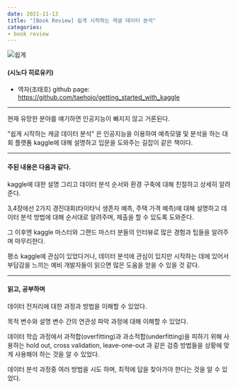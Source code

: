 ```yaml
---
date: 2021-11-13
title: "[Book Review] 쉽게 시작하는 캐글 데이터 분석"
categories: 
- book review
---
```

![쉽게](https://user-images.githubusercontent.com/88778387/141611386-a147e14c-7281-4d7d-a7e7-03bf8f91a99b.PNG)
#### (시노다 히로유키)
+ 역자(조태호) github page: https://github.com/taehojo/getting_started_with_kaggle

---


현재 유망한 분야를 얘기하면 인공지능이 빠지지 않고 거론된다.

"쉽게 시작하는 캐글 데이터 분석" 은 인공지능을 이용하여 예측모델 및 분석을 하는
 대회 플랫폼 kaggle에 대해 설명하고 입문을 도와주는 길잡이 같은 책이다.

 ---

#### 주된 내용은 다음과 같다.

kaggle에 대한 설명 그리고 데이터 분석 순서와 환경 구축에 대해 친절하고 상세히 알려준다.

3,4장에선 2가지 경진대회(타이타닉 생존자 예측, 주택 가격 예측)에 대해 설명하고
데이터 분석 방법에 대해 순서대로 알려주며, 제출을 할 수 있도록 도와준다.

그 이후엔 kaggle 마스터와 그랜드 마스터 분들의 인터뷰로 많은 경험과 팁들을 알려주며 마무리한다.
 

평소 kaggle에 관심이 있었다거나, 데이터 분석에 관심이 있지만 시작하는 데에 있어서 부담감을
느끼는 예비 개발자들이 읽으면 많은 도움을 얻을 수 있을 것 같다.

---

#### 읽고, 공부하며

 

데이터 전처리에 대한 과정과 방법을 이해할 수 있었다.

 
목적 변수와 설명 변수 간의 연관성 파악 과정에 대해 이해할 수 있었다.

 
데이터 학습 과정에서 과적합(overfitting)과 과소적합(underfitting)을 피하기 위해 사용하는 
hold out, cross validation, leave-one-out 과 같은 검증 방법들을 상황에 맞게 사용해야 하는 것을 알 수 있었다.

 
데이터 분석 과정중 여러 방법을 시도 하며, 최적에 답을 찾아가야 한다는 것을 알 수 있었다.
